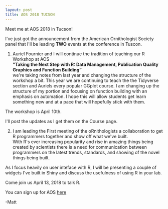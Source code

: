 ```yaml
---
layout: post
title: AOS 2018 TUCSON
---
```


Meet me at AOS 2018 in Tucson!

I've just got the announcement from the American Ornithologist Society panel that I'll be leading **TWO** events at the conference in Tuscon.

1.  Auriel Fournier and I will continue the tradition of teaching our R Workshop at AOS  
**"Taking the Next Step with R: Data Management, Publication Quality Graphics and Function Building”**  
we're taking notes from last year and changing the structure of the workshop a bit. This year we are continuing to teach the the Tidyverse section
and Auriels every popular GGplot course. I am changing up the structure of my portion and focusing on function building with an emphasis on automation.
I hope this will allow students get learn something new and at a pace that will hopefully stick with them.

The workshop is April 10th. 

I'll post the updates as I get them on the Course page.

2.  I am leading the First meeting of the oRnithologists a collaboration to get R programmers together and show off what we've built.  
With R's ever increasing popularity and rise in amazing things being created by scientists there is a need for communication between
programmers on the latest trends, standards, and showing of the novel things being built.

As I focus heavily on user inteface with R, I will be presenting a couple of widgets I've built in Shiny and discuss the usefulness of using R
in your lab.

Come join us April 13, 2018 to talk R.

You can sign up for AOS [here](https://amornithmeeting2018.org/) 


-Matt
